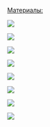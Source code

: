 <u>Материалы:</u>

![](Pasted%20image%2020250703102218.png)

![](Pasted%20image%2020250703102244.png)

![](Pasted%20image%2020250704093246.png)

![](Pasted%20image%2020250704142450.png)

![](Pasted%20image%2020250704142527.png)

![](Pasted%20image%2020250704142557.png)

![](Pasted%20image%2020250704142621.png)

![](Pasted%20image%2020251009115103.png)












